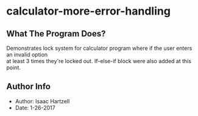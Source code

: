 # calculator-more-error-handling

## What The Program Does?
Demonstrates lock system for calculator program where if the user enters an invalid option\
at least 3 times they're locked out. If-else-if block were also added at this point.

## Author Info
- Author: Isaac Hartzell
- Date: 1-26-2017
